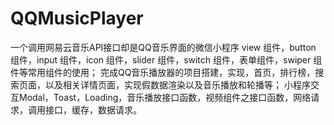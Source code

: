 # QQMusicPlayer
一个调用网易云音乐API接口却是QQ音乐界面的微信小程序
view 组件，button 组件，input 组件，icon 组件，slider 组件，switch 组件，表单组件，swiper 组件等常用组件的使用；
完成QQ音乐播放器的项目搭建，实现，首页，排行榜，搜索页面，以及相关详情页面，实现假数据渲染以及音乐播放和轮播等；
小程序交互Modal，Toast，Loading，音乐播放接口函数，视频组件之接口函数，网络请求，调用接口，缓存，数据请求。
